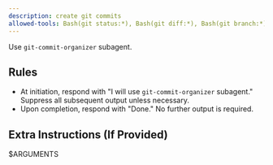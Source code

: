 ```yaml
---
description: create git commits
allowed-tools: Bash(git status:*), Bash(git diff:*), Bash(git branch:*), Bash(git log:*), Bash(git stash:*), Bash(git add:*), Bash(git mv:*), Bash(git rm:*), Bash(git commit:*)
---
```


Use `git-commit-organizer` subagent.

## Rules

- At initiation, respond with "I will use `git-commit-organizer` subagent." Suppress all subsequent output unless necessary.
- Upon completion, respond with "Done." No further output is required.

## Extra Instructions (If Provided)

$ARGUMENTS
